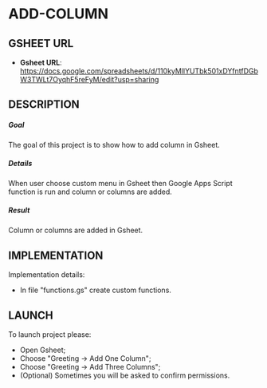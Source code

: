 ADD-COLUMN
==========


GSHEET URL
----------

* **Gsheet URL**: https://docs.google.com/spreadsheets/d/110kyMllYUTbk501xDYfntfDGbW3TWLt7OyqhF5reFyM/edit?usp=sharing


DESCRIPTION
-----------

##### Goal
The goal of this project is to show how to add column in Gsheet.

##### Details
When user choose custom menu in Gsheet then Google Apps Script function is run and column or columns are added.

##### Result 
Column or columns are added in Gsheet.


IMPLEMENTATION
-----------

Implementation details:
* In file "functions.gs" create custom functions.
  

LAUNCH
------

To launch project please:
* Open Gsheet;
* Choose "Greeting -> Add One Column";
* Choose "Greeting -> Add Three Columns";
* (Optional) Sometimes you will be asked to confirm permissions.